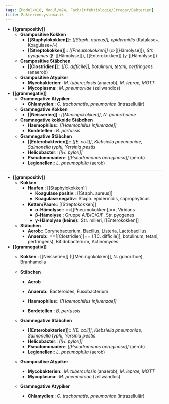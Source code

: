 ```yaml
---
tags: [Modul/m18, Modul/m24, Fach/Infektiologie/Erreger/Bakterien]
title: Bakteriensystematik
---
```

- **[[grampositiv]]**
	- **Grampositive Kokken**
		- **[[Staphylokokken]]**:: *[[Staph. aureus]], epidermidis* (Katalase+, Koagulase+/–)
		- **[[Streptokokken]]**:: *[[Pneumokokken]]* (α-[[Hämolyse]]), *Str. pyogenes* (β-[[Hämolyse]]), [[Enterokokken]] (γ-[[Hämolyse]])
	- **Grampositive Stäbchen**
		- **[[Clostridien]]**:: *[[C. difficile]], botulinum, tetani, perfringens* (anaerob)
	- **Grampositive Atypiker**
		- **Mycobakterien**:: *M. tuberculosis* (anaerob), *M. leprae, MOTT*
		- **Mycoplasma**:: *M. pneumoniae* (zellwandlos)
- **[[gramnegativ]]**
	- **Gramnegative Atypiker**
		- **Chlamydien**:: *C. trachomatis, pneumoniae* (intrazellulär)
	- **Gramnegative Kokken**
		- **[[Neisserien]]**:: *[[Meningokokken]]*, *N. gonorrhoeae*
	- **Gramnegative kokkoide Stäbchen**
		- **Haemophilus**:: *[[Haemophilus influenzae]]*
		- **Bordetellen**:: *B. pertussis*
	- **Gramnegative Stäbchen**
		- **[[Enterobakterien]]**:: *[[E. coli]]*, *Klebsiella pneumoniae, Salmonella typhi, Yersinia pestis*
		- **Helicobacter**:: *[[H. pylori]]*
		- **Pseudomonaden**:: *[[Pseudomonas aeruginosa]]* (aerob)
		- **Legionellen**:: *L. pneumophila* (aerob)

---
- **[[grampositiv]]**
	- **Kokken**
		- **Haufen**:: [[Staphylokokken]]
			- **Koagulase positiv**:: [[Staph. aureus]]
			- **Koagulase negativ**:: Staph. epidermidis, saprophyticus
		- **Ketten/Paare**:: [[Streptokokken]]
			- **α-Hämolyse**:: ==[[Pneumokokken]]==, Viridans
			- **β-Hämolyse**:: Gruppe A/B/C/G/F, Str. pyogenes
			- **γ-Hämolyse (keine)**:: Str. milleri, [[Enterokokken]]
	- **Stäbchen**
		- **Aerob**:: Corynebacterium, Bacillus, Listeria, Lactobacillus
		- **Anaerob**:: ==[[Clostridien]]== ([[C. difficile]], botulinum, tetani, perfringens), Bifidobacterium, Actinomyces
- **[[gramnegativ]]**
	- **Kokken**:: [[Neisserien]] ([[Meningokokken]], N. gonorrhoe), Branhamella
	- **Stäbchen**
		- **Aerob**
		- **Anaerob**:: Bacteroides, Fusobacterium



		- **Haemophilus**:: *[[Haemophilus influenzae]]*
		- **Bordetellen**:: *B. pertussis*
	- **Gramnegative Stäbchen**
		- **[[Enterobakterien]]**:: *[[E. coli]]*, *Klebsiella pneumoniae, Salmonella typhi, Yersinia pestis*
		- **Helicobacter**:: *[[H. pylori]]*
		- **Pseudomonaden**:: *[[Pseudomonas aeruginosa]]* (aerob)
		- **Legionellen**:: *L. pneumophila* (aerob)


	- **Grampositive Atypiker**
		- **Mycobakterien**:: *M. tuberculosis* (anaerob), *M. leprae, MOTT*
		- **Mycoplasma**:: *M. pneumoniae* (zellwandlos)
	- **Gramnegative Atypiker**
		- **Chlamydien**:: *C. trachomatis, pneumoniae* (intrazellulär)
	